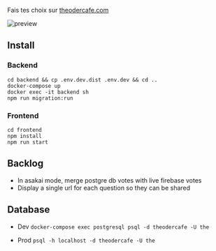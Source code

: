 Fais tes choix sur [theodercafe.com](https://theodercafe.com)

![preview](app-preview.png)

## Install

### Backend

```
cd backend && cp .env.dev.dist .env.dev && cd ..
docker-compose up
docker exec -it backend sh
npm run migration:run
```

### Frontend

```
cd frontend
npm install
npm run start
```

## Backlog

- In asakai mode, merge postgre db votes with live firebase votes
- Display a single url for each question so they can be shared

## Database

- Dev
  `docker-compose exec postgresql psql -d theodercafe -U the`

* Prod
  `psql -h localhost -d theodercafe -U the`

